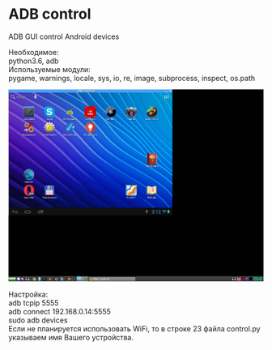 # ADB control
ADB GUI control Android devices

Необходимое:<br>
python3.6, adb<br>
Используемые модули:<br>
pygame, warnings, locale, sys, io, re, image, subprocess, inspect, os.path<br>

![Screenshot](/screenshot.png)

Настройка:<br>
	adb tcpip 5555<br>
	adb connect 192.168.0.14:5555<br>
	sudo adb devices<br>
Если не планируется использовать WiFi, то в строке 23 файла control.py указываем имя Вашего устройства.
